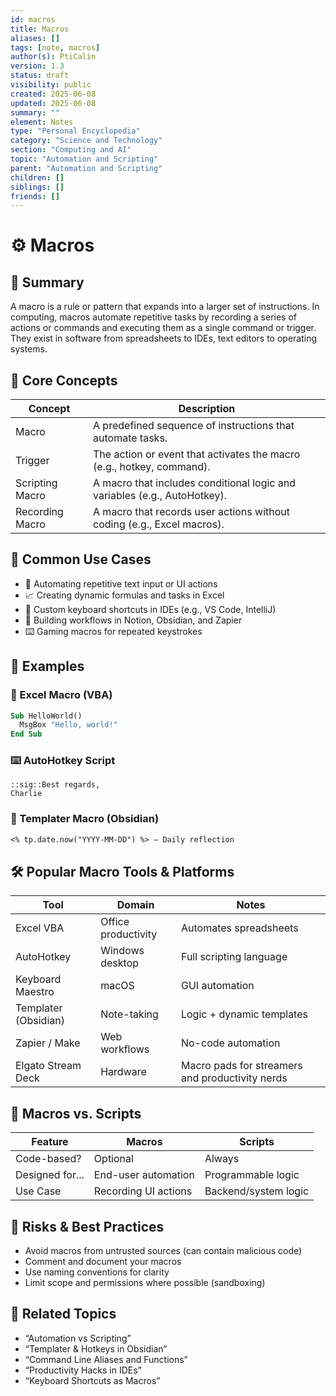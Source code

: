 ```yaml
---
id: macros
title: Macros
aliases: []
tags: [note, macros]
author(s): PtiCalin
version: 1.3
status: draft
visibility: public
created: 2025-06-08
updated: 2025-06-08
summary: ""
element: Notes
type: "Personal Encyclopedia"
category: "Science and Technology"
section: "Computing and AI"
topic: "Automation and Scripting"
parent: "Automation and Scripting"
children: []
siblings: []
friends: []
---
```

# ⚙️ Macros

## 🧭 Summary
A macro is a rule or pattern that expands into a larger set of instructions. In computing, macros automate repetitive tasks by recording a series of actions or commands and executing them as a single command or trigger. They exist in software from spreadsheets to IDEs, text editors to operating systems.

## 🧠 Core Concepts
| Concept | Description |
| --- | --- |
| Macro | A predefined sequence of instructions that automate tasks. |
| Trigger | The action or event that activates the macro (e.g., hotkey, command). |
| Scripting Macro | A macro that includes conditional logic and variables (e.g., AutoHotkey). |
| Recording Macro | A macro that records user actions without coding (e.g., Excel macros). |

## 📍 Common Use Cases
- 🔁 Automating repetitive text input or UI actions
- 📈 Creating dynamic formulas and tasks in Excel
- 🧪 Custom keyboard shortcuts in IDEs (e.g., VS Code, IntelliJ)
- 🧠 Building workflows in Notion, Obsidian, and Zapier
- ⌨️ Gaming macros for repeated keystrokes

## 💬 Examples
### 🧮 Excel Macro (VBA)
```vb
Sub HelloWorld()
  MsgBox "Hello, world!"
End Sub
```

### ⌨️ AutoHotkey Script
```ahk
::sig::Best regards,  
Charlie
```

### 🧠 Templater Macro (Obsidian)
```markdown
<% tp.date.now("YYYY-MM-DD") %> — Daily reflection
```

## 🛠️ Popular Macro Tools & Platforms
| Tool | Domain | Notes |
| --- | --- | --- |
| Excel VBA | Office productivity | Automates spreadsheets |
| AutoHotkey | Windows desktop | Full scripting language |
| Keyboard Maestro | macOS | GUI automation |
| Templater (Obsidian) | Note-taking | Logic + dynamic templates |
| Zapier / Make | Web workflows | No-code automation |
| Elgato Stream Deck | Hardware | Macro pads for streamers and productivity nerds |

## 🧱 Macros vs. Scripts
| Feature | Macros | Scripts |
| --- | --- | --- |
| Code-based? | Optional | Always |
| Designed for... | End-user automation | Programmable logic |
| Use Case | Recording UI actions | Backend/system logic |

## 🔐 Risks & Best Practices
- Avoid macros from untrusted sources (can contain malicious code)
- Comment and document your macros
- Use naming conventions for clarity
- Limit scope and permissions where possible (sandboxing)

## 🧭 Related Topics
- “Automation vs Scripting”
- “Templater & Hotkeys in Obsidian”
- “Command Line Aliases and Functions”
- “Productivity Hacks in IDEs”
- “Keyboard Shortcuts as Macros”
